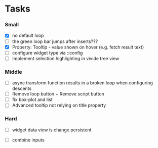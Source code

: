 <script>
import { openBrowser, openComponent } from "doc/PX2018/project_2/utils.js"
</script>
<link rel="stylesheet" type="text/css" href="doc/PX2018/project_2/utils.css">

# Tasks

### Small
- [x] no default loop
- [ ] the green loop bar jumps after inserts???
- [x] Property: Tooltip - value shown on hover (e.g. fetch result text)
- [ ] configure widget type via ::config
- [ ] Implement selection highlighting in vivide tree view

### Middle
- [ ] async transform function results in a broken loop when configuring descents
- [ ] Remove loop button + Remove script button
- [ ] fix box-plot and list
- [ ] Advanced tooltip not relying on title property

### Hard
- [ ] widget data view is change persistent
- [ ] combine inputs

